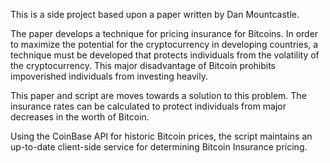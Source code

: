 This is a side project based upon a paper written by Dan Mountcastle.

The paper develops a technique for pricing insurance for Bitcoins. In order to maximize the potential for the cryptocurrency in developing countries, a technique must be developed that protects individuals from the volatility of the cryptocurrency. This major disadvantage of Bitcoin prohibits impoverished individuals from investing heavily.

This paper and script are moves towards a solution to this problem. The insurance rates can be calculated to protect individuals from major decreases in the worth of Bitcoin.

Using the CoinBase API for historic Bitcoin prices, the script maintains an up-to-date client-side service for determining Bitcoin Insurance pricing.
